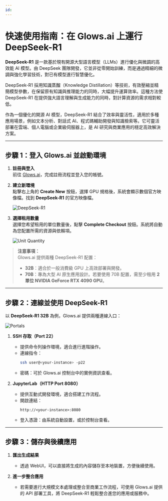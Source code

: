 ```yaml
---
id:
---
```


# 快速使用指南：在 Glows.ai 上運行 DeepSeek-R1

**DeepSeek-R1** 是一款基於現有開源大型語言模型（LLMs）進行優化與微調的高效能 AI 模型。由 DeepSeek 團隊開發，它並非從零開始訓練，而是通過精細的微調與強化學習技術，對已有模型進行智慧優化。

DeepSeek-R1 採用知識蒸餾（Knowledge Distillation）等技術，有效壓縮並精簡模型參數，在保留原有知識與推理能力的同時，大幅提升運算效率。這種方法使 DeepSeek-R1 在提供強大語言理解與生成能力的同時，對計算資源的需求相對較低。

作為一個優化的開源 AI 模型，DeepSeek-R1 結合了效率與靈活性，適用於多種應用場景，例如文本分析、對話式 AI、程式碼輔助開發與知識檢索等。它可靈活部署在雲端、個人電腦或企業級伺服器上，是 AI 研究與商業應用的穩定高效解決方案。

---

## **步驟 1：登入 Glows.ai 並啟動環境**

1. **註冊與登入**  
   前往 [Glows.ai](https://glows.ai/)，完成註冊流程並登入您的帳號。

2. **建立新環境**  
   點擊右上角的 **Create New** 按鈕，選擇 GPU 規格後，系統會顯示數個官方映像檔。找到 **DeepSeek-R1** 的官方映像檔。

   ![DeepSeek-R1](../tutorials-images/05.DeepSeekR1/01.DeepSeek-R1.PNG)

3. **選擇租用數量**  
   選擇您希望租用的單位數量後，點擊 **Complete Checkout** 按鈕。系統將自動為您配置所需的資源與依賴項。

   ![Unit Quantity](../tutorials-images/05.DeepSeekR1/02.UnitQuantity.PNG)

> **注意事項：**  
> Glows.ai 提供兩種 DeepSeek-R1 配置：
>
> - **32B**：適合於一般消費級 GPU 上高效部署與開發。
> - **70B**：專為大型 AI 原生應用設計。若要使用 70B 配置，需至少租用 **2 單位 NVIDIA GeForce RTX 4090 GPU**。

---

## **步驟 2：連線並使用 DeepSeek-R1**

以 **DeepSeek-R1 32B** 為例，Glows.ai 提供兩種連線入口：

![Portals](../tutorials-images/05.DeepSeekR1/03.Portals.PNG)

1. **SSH 存取（Port 22）**

   - 提供命令列操作環境，適合進行進階操作。
   - 連線指令：
     ```bash
     ssh user@<your-instance> -p22
     ```
   - 密碼：可於 Glows.ai 控制台中的實例資訊查看。

2. **JupyterLab（HTTP Port 8080）**
   - 提供互動式開發環境，適合搭建工作流程。
   - 開啟連結：
     ```
     http://<your-instance>:8080
     ```
   - 登入憑證：由系統自動設置，或於控制台查看。

---

## **步驟 3：儲存與後續應用**

1. **匯出生成結果**

   - 透過 WebUI，可以直接將生成的內容儲存至本地裝置，方便後續使用。

2. **進一步整合應用**

   - 若需要進行大規模文本處理或整合至商業工作流程，可使用 Glows.ai 提供的 API 部署工具，將 DeepSeek-R1 輕鬆整合進您的應用或服務中。
